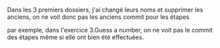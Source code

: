 Dans les 3 premiers dossiers, j'ai changé leurs noms et supprimer les anciens, on ne voit donc pas les anciens commit pour les étapes

par exemple, dans l'exercice 3.Guess a number, on ne voit pas le commit des étapes même si elle ont bien été effectuées.
